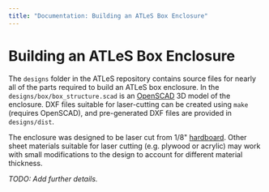 ```yaml
---
title: "Documentation: Building an ATLeS Box Enclosure"
---
```


# Building an ATLeS Box Enclosure

The ``designs`` folder in the ATLeS repository contains source files for nearly all of the parts required to build an ATLeS box enclosure.  In the ``designs/box/box_structure.scad`` is an [OpenSCAD](http://www.openscad.org/) 3D model of the enclosure.  DXF files suitable for laser-cutting can be created using ``make`` (requires OpenSCAD), and pre-generated DXF files are provided in ``designs/dist``.

The enclosure was designed to be laser cut from 1/8" [hardboard](https://en.wikipedia.org/wiki/Hardboard).  Other sheet materials suitable for laser cutting (e.g. plywood or acrylic) may work with small modifications to the design to account for different material thickness.

*TODO: Add further details.*
